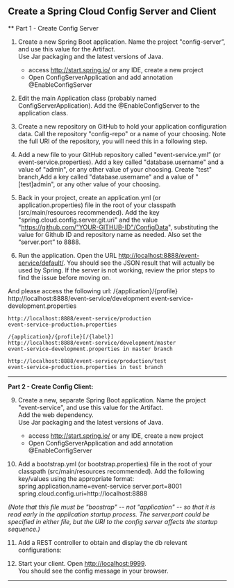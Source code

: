 ## Create a Spring Cloud Config Server and Client

** Part 1 - Create Config Server 

1. Create a new Spring Boot application. 
   Name the project "config-server”, and use this value for the Artifact.  
   Use Jar packaging and the latest versions of Java.  
	* access http://start.spring.io/ or any IDE, create a new project
	* Open ConfigServerApplication and add annotation @EnableConfigServer

2. Edit the main Application class (probably named ConfigServerApplication).  Add the @EnableConfigServer to the application class.

3. Create a new repository on GitHub to hold your application configuration data.  Call the repository "config-repo" or a name of your choosing.  Note the full URI of the repository, you will need this in a following step.

4. Add a new file to your GitHub repository called "event-service.yml” (or event-service.properties).
Add a key called "database.username" and a value of "admin", or any other value of your choosing.
Create "test" branch,Add a key called "database.username" and a value of "[test]admin", or any other value of your choosing.

5. Back in your project, create an application.yml (or application.properties) file in the root of your classpath (src/main/resources recommended).  Add the key "spring.cloud.config.server.git.uri" and the value "https://github.com/"YOUR-GITHUB-ID"/ConfigData", substituting the value for Github ID and repository name as needed.  Also set the “server.port” to 8888.

6. Run the application.  Open the URL [http://localhost:8888/event-service/default/](http://localhost:8001/event-service/default/).  You should see the JSON result that will actually be used by Spring.  If the server is not working, review the prior steps to find the issue before moving on.

And please access the following url:
    /{application}/{profile}
    http://localhost:8888/event-service/development
    event-service-development.properties

    http://localhost:8888/event-service/production
    event-service-production.properties

    /{application}/{profile}[/{label}]
    http://localhost:8888/event-service/development/master
    event-service-development.properties in master branch

    http://localhost:8888/event-service/production/test
    event-service-production.properties in test branch

------------------------------------------------------------------------------------------

**Part 2 - Create Config Client:**

9. Create a new, separate Spring Boot application. 
Name the project "event-service", and use this value for the Artifact.  
Add the web dependency.  
Use Jar packaging and the latest versions of Java.  
	* access http://start.spring.io/ or any IDE, create a new project
	* Open ConfigServerApplication and add annotation @EnableConfigServer


10. Add a bootstrap.yml (or bootstrap.properties) file in the root of your classpath (src/main/resources recommended).  Add the following key/values using the appropriate format:
spring.application.name=event-service
server.port=8001
spring.cloud.config.uri=http://localhost:8888

_(Note that this file must be "boostrap" -- not "application" -- so that it is read early in the application startup process.  The server.port could be specified in either file, but the URI to the config server affects the startup sequence.)_

11. Add a REST controller to obtain and display the db relevant configurations:

12.  Start your client.  Open [http://localhost:9999](http://localhost:9999).  
You should see the config message in your browser.

------------------------------------------------------------------------------------------
